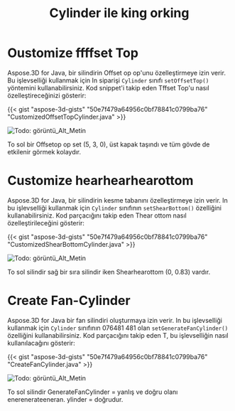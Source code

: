 ﻿---
title: Cylinder ile king orking
type: docs
weight: 100
url: /tr/java/working-with-cylinder/
description: Aspose.3D for Java, bir silindirin Offset op op'unu özelleştirmeye izin verir. Bu işlevselliği kullanmak için In siparişi, Cylinder sınıfının setOffsetop op() yöntemini kullanabilirsiniz.
---
# **Oustomize ffffset Top**
Aspose.3D for Java, bir silindirin Offset op op'unu özelleştirmeye izin verir. Bu işlevselliği kullanmak için In siparişi `Cylinder` sınıfı `setOffsetTop()` yöntemini kullanabilirsiniz. Kod snippet'i takip eden Tffset Top'u nasıl özelleştireceğinizi gösterir:



{{< gist "aspose-3d-gists" "50e7f479a64956c0bf78841c0799ba76" "CustomizedOffsetTopCylinder.java" >}}

![Todo: görüntü_Alt_Metin](working-with-cylinder_1.png)

To sol bir Offsetop op set (5, 3, 0), üst kapak taşındı ve tüm gövde de etkilenir görmek kolaydır.
# **Customize hearhearhearottom**
Aspose.3D for Java, bir silindirin kesme tabanını özelleştirmeye izin verir. In bu işlevselliği kullanmak için `Cylinder` sınıfının `setShearBottom()` özelliğini kullanabilirsiniz. Kod parçacığını takip eden Thear ottom nasıl özelleştirileceğini gösterir:



{{< gist "aspose-3d-gists" "50e7f479a64956c0bf78841c0799ba76" "CustomizedShearBottomCylinder.java" >}}

![Todo: görüntü_Alt_Metin](working-with-cylinder_2.png)

To sol silindir sağ bir sıra silindir iken Shearhearottom (0, 0.83) vardır.
# **Create Fan-Cylinder**
Aspose.3D for Java bir fan silindiri oluşturmaya izin verir. In bu işlevselliği kullanmak için `Cylinder` sınıfının 076481 481 olan `setGenerateFanCylinder()` özelliğini kullanabilirsiniz. Kod parçacığını takip eden T, bu işlevselliğin nasıl kullanılacağını gösterir:



{{< gist "aspose-3d-gists" "50e7f479a64956c0bf78841c0799ba76" "CreateFanCylinder.java" >}}

![Todo: görüntü_Alt_Metin](working-with-cylinder_3.png)

To sol silindir GenerateFanCylinder = yanlış ve doğru olanı enerenerateeneran. ylinder = doğrudur.
